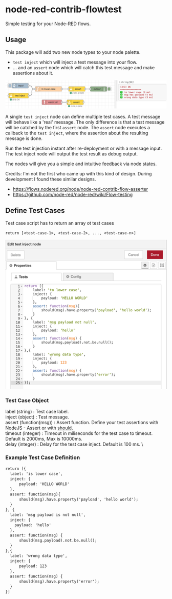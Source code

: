 # node-red-contrib-flowtest
Simple testing for your Node-RED flows.

## Usage
This package will add two new node types to your node palette.
* `test inject` which will inject a test message into your flow.
* ... and an `assert` node which will catch this test message and make assertions about it.

![example-flow](https://github.com/steineey/node-red-contrib-flowtest/blob/master/example/flow.png)

A single `test inject` node can define multiple test cases. A test message will behave like a 'real' message. The only difference is that a test message will be catched by the first `assert` node. The `assert` node executes a callback to the `test inject`, where the assertion about the resulting message is done.

Run the test injection instant after re-deployment or with a message input. The test inject node will output the test result as debug output.

The nodes will give you a simple and intuitive feedback via node states.

Credits: I'm not the first who came up with this kind of design. During development I found these  similar designs.
* https://flows.nodered.org/node/node-red-contrib-flow-asserter
* https://github.com/node-red/node-red/wiki/Flow-testing

## Define Test Cases 

Test case script has to return an array ot test cases
```
return [<test-case-1>, <test-case-2>, ..., <test-case-n>]
```
![example-flow](https://github.com/steineey/node-red-contrib-flowtest/blob/master/example/inject-node.png)

### Test Case Object
label (string) : Test case label. \
inject (object) : Test message. \
assert (function(msg)) : Assert function. Define your test assertions with NodeJS - Assert or with [should](https://www.npmjs.com/package/should). \
timeout (integer) : Timeout in miliseconds for the test case to timeout. Default is 2000ms, Max is 10000ms. \
delay (integer) : Delay for the test case inject. Default is 100 ms. \

### Example Test Case Definition
```
return [{
  label: 'is lower case', 
  inject: {
      payload: 'HELLO WORLD'
  },
  assert: function(msg){
      should(msg).have.property('payload', 'hello world');
  }
}, {
  label: 'msg payload is not null',
  inject: {
    payload: 'hello'
  },
  assert: function(msg) {
      should(msg.payload).not.be.null();
  }
},{
  label: 'wrong data type', 
  inject: {
      payload: 123
  },
  assert: function(msg) {
      should(msg).have.property('error');
  }
}]
```
